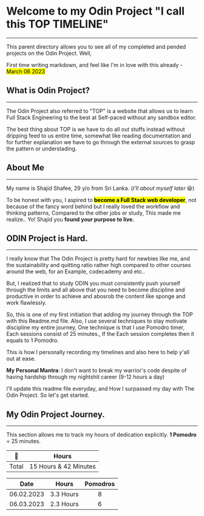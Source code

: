 # Welcome to my Odin Project "I call this TOP TIMELINE" 
---
This parent directory allows you to see all of my completed and pended projects on the Odin Project. Well, 

First time writing markdown, and feel like I'm in love with this already - <mark>March 06 2023</mark>

## What is **Odin Project**? 
---
The Odin Project also referred to "TOP" is a website that allows us to learn Full Stack Engineering to the best at Self-paced without any sandbox editor. 

The best thing about TOP is we have to do all out stuffs instead without dripping feed to us entire time, somewhat like reading documentation and for further explanation we have to go through the external sources to grasp the pattern or understading. 

## About Me
---
My name is Shajid Shafee, 29 y/o from Sri Lanka. (*I'll about myself later* 😆)

To be honest with you, I aspired to <mark>**become a Full Stack web developer**</mark>, not because of the fancy word behind but I really loved the workflow and thinking patterns, Compared to the other jobs or study, This made me realize.. Yo! Shajid you **found your purpose to live.** 

## ODIN Project is Hard. 
---
I really know that The Odin Project is pretty hard for newbies like me, and the sustainability and quitting ratio rather high compared to other courses around the web, for an Example, codecademy and etc.. 

But, I realized that to study ODIN you must consistently push yourself through the limits and all above that you need to become discipline and productive in order to achieve and abosrob the content like sponge and work flawlessly. 

So, this is one of my first initiation that adding my journey through the TOP with this Readme.md file. Also, I use several techniques to stay motivate discipline my entire journey, One technique is that I use Pomodro timer, Each sessions consist of 25 minutes., If the Each session completes then it equals to 1 Pomodro. 

This is how I personally recording my timelines and also here to help y'all out at ease.

**My Personal Mantra**: I don't want to break my warrior's code despite of having hardship through my nightshit career (9-12 hours a day)

I'll update this readme file everyday, and How I surpassed my day with The Odin Project. So let's get started. 

## My Odin Project Journey. 
---

This section allows me to track my hours of dedication explicitly. 
**1 Pomodro** = 25 minutes.


|  💪 | **Hours** |
|:----------:|:---------:|
| Total | 15 Hours & 42 Minutes |

|  **Date**  | **Hours** | **Pomodros** |
|:----------:|:---------:|:------------:|
| 06.02.2023 | 3.3 Hours |      8       |
| 06.03.2023 | 2.3 Hours |      6       |